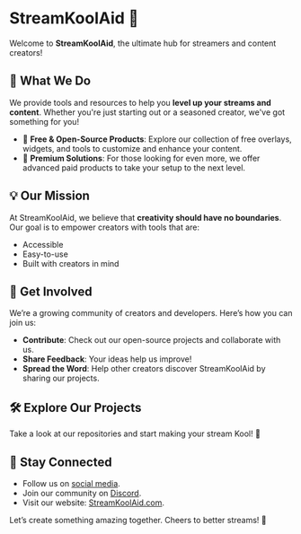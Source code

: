 # StreamKoolAid 🍹

Welcome to **StreamKoolAid**, the ultimate hub for streamers and content creators!

## 🎥 What We Do
We provide tools and resources to help you **level up your streams and content**. Whether you're just starting out or a seasoned creator, we've got something for you!

- 🚀 **Free & Open-Source Products**: Explore our collection of free overlays, widgets, and tools to customize and enhance your content.
- 💼 **Premium Solutions**: For those looking for even more, we offer advanced paid products to take your setup to the next level.

## 💡 Our Mission
At StreamKoolAid, we believe that **creativity should have no boundaries**. Our goal is to empower creators with tools that are:
- Accessible
- Easy-to-use
- Built with creators in mind

## 🌟 Get Involved
We’re a growing community of creators and developers. Here’s how you can join us:
- **Contribute**: Check out our open-source projects and collaborate with us.
- **Share Feedback**: Your ideas help us improve!
- **Spread the Word**: Help other creators discover StreamKoolAid by sharing our projects.

## 🛠 Explore Our Projects
Take a look at our repositories and start making your stream Kool! 🍹

## 👾 Stay Connected
- Follow us on [social media](#).
- Join our community on [Discord](#).
- Visit our website: [StreamKoolAid.com](#).

Let’s create something amazing together. Cheers to better streams! 🎉
